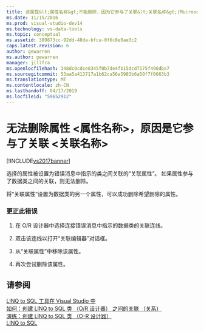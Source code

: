 ```yaml
---
title: 该属性&lt;属性名称&gt;不能删除，因为它参与了关联&lt;关联名称&gt;|Microsoft Docs
ms.date: 11/15/2016
ms.prod: visual-studio-dev14
ms.technology: vs-data-tools
ms.topic: conceptual
ms.assetid: 389873cc-92dd-48da-bfca-0f6c8e0ae3c2
caps.latest.revision: 6
author: gewarren
ms.author: gewarren
manager: jillfra
ms.openlocfilehash: 348dc0cdce8345f0b7de4fb15dcd7175f496dba7
ms.sourcegitcommit: 53aa5a413717a1b62ca56a5983b6a50f7f0663b3
ms.translationtype: MT
ms.contentlocale: zh-CN
ms.lasthandoff: 04/17/2019
ms.locfileid: "59652912"
---
```

# <a name="the-property-ltproperty-namegt-cannot-be-deleted-because-it-is-participating-in-the-association-ltassociation-namegt"></a>无法删除属性 &lt;属性名称&gt;，原因是它参与了关联 &lt;关联名称&gt;
[!INCLUDE[vs2017banner](../includes/vs2017banner.md)]

选择的属性被设置为错误消息中指示的类之间关联的“关联属性”。 如果属性参与了数据类之间的关联，则无法删除。  
  
 将“关联属性”设置为数据类的另一个属性，可以成功删除希望删除的属性。  
  
### <a name="to-correct-this-error"></a>更正此错误  
  
1.  在 O/R 设计器中选择连接错误消息中指示的数据类的关联连线。  
  
2.  双击该连线以打开“关联编辑器”对话框。  
  
3.  从“关联属性”中移除该属性。  
  
4.  再次尝试删除该属性。  
  
## <a name="see-also"></a>请参阅  
 [LINQ to SQL 工具在 Visual Studio 中](../data-tools/linq-to-sql-tools-in-visual-studio2.md)   
 [如何：创建 LINQ to SQL 类 （O/R 设计器） 之间的关联 （关系）](../data-tools/how-to-create-an-association-relationship-between-linq-to-sql-classes-o-r-designer.md)   
 [演练：创建 LINQ to SQL 类 （O-R 设计器）](http://msdn.microsoft.com/library/35aad4a4-2e8a-46e2-ae09-5fbfd333c233)   
 [LINQ to SQL](http://msdn.microsoft.com/library/73d13345-eece-471a-af40-4cc7a2f11655)
